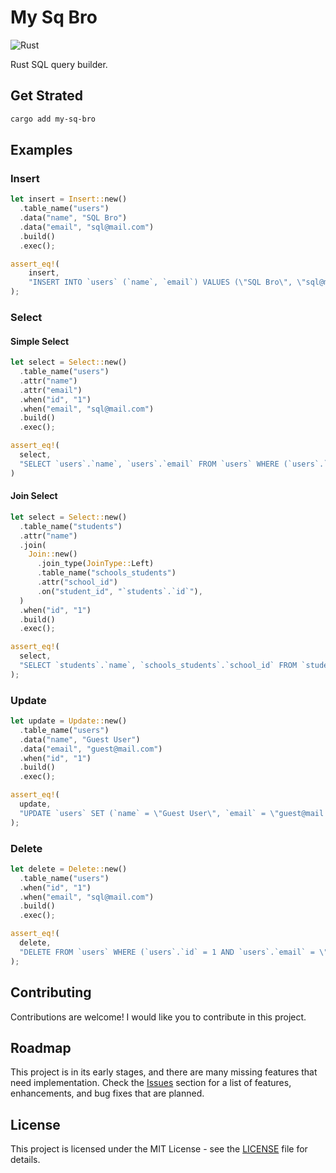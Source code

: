 # My Sq Bro

![Rust](https://img.shields.io/badge/Rust-DD3515?style=for-the-badge&logo=rust&logoColor=white)

Rust SQL query builder.

## Get Strated

```bash
cargo add my-sq-bro
```

## Examples

### Insert

```rs
let insert = Insert::new()
  .table_name("users")
  .data("name", "SQL Bro")
  .data("email", "sql@mail.com")
  .build()
  .exec();

assert_eq!(
    insert,
    "INSERT INTO `users` (`name`, `email`) VALUES (\"SQL Bro\", \"sql@mail.com\")"
);
```

### Select

#### Simple Select

```rs
let select = Select::new()
  .table_name("users")
  .attr("name")
  .attr("email")
  .when("id", "1")
  .when("email", "sql@mail.com")
  .build()
  .exec();

assert_eq!(
  select,
  "SELECT `users`.`name`, `users`.`email` FROM `users` WHERE (`users`.`id` = 1 AND `users`.`email` = \"sql@mail.com\")"
)
```

#### Join Select

```rs
let select = Select::new()
  .table_name("students")
  .attr("name")
  .join(
    Join::new()
      .join_type(JoinType::Left)
      .table_name("schools_students")
      .attr("school_id")
      .on("student_id", "`students`.`id`"),
  )
  .when("id", "1")
  .build()
  .exec();

assert_eq!(
  select,
  "SELECT `students`.`name`, `schools_students`.`school_id` FROM `students` LEFT JOIN `schools_students` ON (`schools_students`.`student_id` = `students`.`id`) WHERE (`students`.`id` = 1)"
);
```



### Update 

```rs
let update = Update::new()
  .table_name("users")
  .data("name", "Guest User")
  .data("email", "guest@mail.com")
  .when("id", "1")
  .build()
  .exec();

assert_eq!(
  update,
  "UPDATE `users` SET (`name` = \"Guest User\", `email` = \"guest@mail.com\") WHERE (`users`.`id` = 1)"
);
```

### Delete

```rs
let delete = Delete::new()
  .table_name("users")
  .when("id", "1")
  .when("email", "sql@mail.com")
  .build()
  .exec();

assert_eq!(
  delete,
  "DELETE FROM `users` WHERE (`users`.`id` = 1 AND `users`.`email` = \"sql@mail.com\")"
);
```

## Contributing

Contributions are welcome! I would like you to contribute in this project.

## Roadmap

This project is in its early stages, and there are many missing features that need implementation. Check the [Issues](https://github.com/mdmahikaishar/my_sq_bro/issues) section for a list of features, enhancements, and bug fixes that are planned.

## License

This project is licensed under the MIT License - see the [LICENSE](https://github.com/mdmahikaishar/my_sq_bro/LICENSE) file for details.
